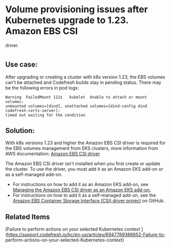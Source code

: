 # Volume provisioning issues after Kubernetes upgrade to 1.23. Amazon EBS CSI
driver.

#

##

## Use case:

After upgrading or creating a cluster with k8s version 1.23, the EBS volumes
can't be attached and Codefresh builds stay in pending status. There may be
the following errors in pod logs:

    
    
    Warning  FailedMount 112s   kubelet  Unable to attach or mount volumes:   
    unmounted volumes=[dind], unattached volumes=[dind-config dind codefresh-certs-server]:   
    timed out waiting for the condition

## Solution:

With k8s versions 1.23 and higher the Amazon EBS CSI driver is required for
the EBS volumes management from EKS clusters, more information from AWS
documentation: [Amazon EBS CSI
driver](https://docs.aws.amazon.com/eks/latest/userguide/ebs-csi.html)

The Amazon EBS CSI driver isn't installed when you first create or update the
cluster. To use the driver, you must add it as an Amazon EKS add-on or as a
self-managed add-on.

  * For instructions on how to add it as an Amazon EKS add-on, see [Managing the Amazon EBS CSI driver as an Amazon EKS add-on.](https://docs.aws.amazon.com/eks/latest/userguide/managing-ebs-csi.html)
  * For instructions on how to add it as a self-managed add-on, see the [Amazon EBS Container Storage Interface (CSI) driver project](https://github.com/kubernetes-sigs/aws-ebs-csi-driver) on GitHub.

## Related Items

[Failure to perform actions on your selected Kubernetes context
](https://support.codefresh.io/hc/en-us/articles/6947789386652-Failure-to-
perform-actions-on-your-selected-Kubernetes-context)

